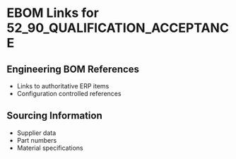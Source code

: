 # EBOM Links for 52_90_QUALIFICATION_ACCEPTANCE

## Engineering BOM References
- Links to authoritative ERP items
- Configuration controlled references

## Sourcing Information
- Supplier data
- Part numbers
- Material specifications
